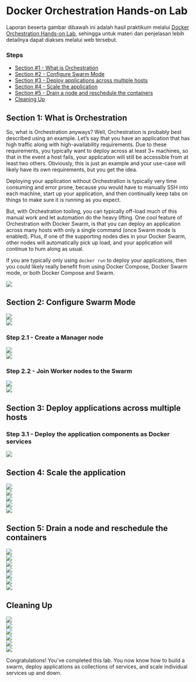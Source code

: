 # Docker Orchestration Hands-on Lab

Laporan beserta gambar dibawah ini adalah hasil praktikum melalui [Docker Orchestration Hands-on Lab](https://training.play-with-docker.com/orchestration-hol/), sehingga untuk materi dan penjelasan lebih detailnya dapat diakses melalui web tersebut.

### Steps

- [Section #1 - What is Orchestration](https://github.com/isaanggi/tekn-cloud-computing/new/main/minggu-12#section-1-what-is-orchestration)
- [Section #2 - Configure Swarm Mode](https://github.com/isaanggi/tekn-cloud-computing/new/main/minggu-12#section-2-configure-swarm-mode)
- [Section #3 - Deploy applications across multiple hosts](https://github.com/isaanggi/tekn-cloud-computing/new/main/minggu-12#section-3-deploy-applications-across-multiple-hosts)
- [Section #4 - Scale the application](https://github.com/isaanggi/tekn-cloud-computing/new/main/minggu-12#section-4-scale-the-application)
- [Section #5 - Drain a node and reschedule the containers](https://github.com/isaanggi/tekn-cloud-computing/new/main/minggu-12#section-5-drain-a-node-and-reschedule-the-containers)
- [Cleaning Up](https://github.com/isaanggi/tekn-cloud-computing/new/main/minggu-12#cleaning-up)

## Section 1: What is Orchestration

So, what is Orchestration anyways? Well, Orchestration is probably best described using an example. Let’s say that you have an application that has high traffic along with high-availability requirements. Due to these requirements, you typically want to deploy across at least 3+ machines, so that in the event a host fails, your application will still be accessible from at least two others. Obviously, this is just an example and your use-case will likely have its own requirements, but you get the idea.

Deploying your application without Orchestration is typically very time consuming and error prone, because you would have to manually SSH into each machine, start up your application, and then continually keep tabs on things to make sure it is running as you expect.

But, with Orchestration tooling, you can typically off-load much of this manual work and let automation do the heavy lifting. One cool feature of Orchestration with Docker Swarm, is that you can deploy an application across many hosts with only a single command (once Swarm mode is enabled). Plus, if one of the supporting nodes dies in your Docker Swarm, other nodes will automatically pick up load, and your application will continue to hum along as usual.

If you are typically only using ```docker run``` to deploy your applications, then you could likely really benefit from using Docker Compose, Docker Swarm mode, or both Docker Compose and Swarm.

<div><img src="minggu-12/gambar/ss1.jpg"></div>

## Section 2: Configure Swarm Mode

<div><img src="minggu-12/gambar/ss2.jpg"></div>
<div><img src="minggu-12/gambar/ss3.jpg"></div>

### Step 2.1 - Create a Manager node

<div><img src="minggu-12/gambar/ss4.jpg"></div>
<div><img src="minggu-12/gambar/ss5.jpg"></div>

### Step 2.2 - Join Worker nodes to the Swarm

<div><img src="minggu-12/gambar/ss6.jpg"></div>
<div><img src="minggu-12/gambar/ss7.jpg"></div>

## Section 3: Deploy applications across multiple hosts

### Step 3.1 - Deploy the application components as Docker services

<div><img src="minggu-12/gambar/ss8.jpg"></div>

## Section 4: Scale the application

<div><img src="minggu-12/gambar/ss9.jpg"></div>
<div><img src="minggu-12/gambar/ss10.jpg"></div>
<div><img src="minggu-12/gambar/ss11.jpg"></div>
<div><img src="minggu-12/gambar/ss12.jpg"></div>
<div><img src="minggu-12/gambar/ss13.jpg"></div>

## Section 5: Drain a node and reschedule the containers

<div><img src="minggu-12/gambar/ss14.jpg"></div>
<div><img src="minggu-12/gambar/ss15.jpg"></div>
<div><img src="minggu-12/gambar/ss16.jpg"></div>
<div><img src="minggu-12/gambar/ss17.jpg"></div>
<div><img src="minggu-12/gambar/ss18.jpg"></div>
<div><img src="minggu-12/gambar/ss19.jpg"></div>
<div><img src="minggu-12/gambar/ss20.jpg"></div>

## Cleaning Up

<div><img src="minggu-12/gambar/ss21.jpg"></div>
<div><img src="minggu-12/gambar/ss22.jpg"></div>
<div><img src="minggu-12/gambar/ss23.jpg"></div>
<div><img src="minggu-12/gambar/ss24.jpg"></div>
<div><img src="minggu-12/gambar/ss25.jpg"></div>
<div><img src="minggu-12/gambar/ss26.jpg"></div>

Congratulations! You’ve completed this lab. You now know how to build a swarm, deploy applications as collections of services, and scale individual services up and down.
